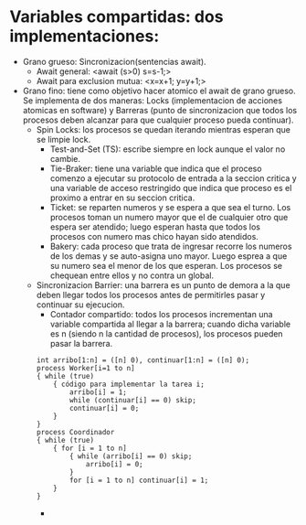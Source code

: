 
# Variables compartidas: dos implementaciones:
- Grano grueso: Sincronizacion(sentencias await).
  - Await general: <await (s>0) s=s-1;>
  - Await para exclusion mutua: <x=x+1; y=y+1;>
- Grano fino: tiene como objetivo hacer atomico el await de grano grueso. Se implementa de dos maneras: Locks (implementacion de acciones atomicas en software) y Barreras (punto de sincronizacion que todos los procesos deben alcanzar para que cualquier proceso pueda continuar).
  - Spin Locks: los procesos se quedan iterando mientras esperan que se limpie lock.
    - Test-and-Set (TS): escribe siempre en lock aunque el valor no cambie.
    - Tie-Braker: tiene una variable que indica que el proceso comenzo a ejecutar su protocolo de entrada a la seccion critica y una variable de acceso restringido que indica que proceso es el proximo a entrar en su seccion critica.
    - Ticket: se reparten numeros y se espera a que sea el turno. Los procesos toman un numero mayor que el de cualquier otro que espera ser atendido; luego esperan hasta que todos los procesos con numero mas chico hayan sido atendidos.
    - Bakery: cada proceso que trata de ingresar recorre los numeros de los demas y se auto-asigna uno mayor. Luego esprea a que su numero sea el menor de los que esperan. Los procesos se chequean entre ellos y no contra un global.
  - Sincronizacion Barrier: una barrera es un punto de demora a la que deben llegar todos los procesos antes de permitirles pasar y continuar su ejecucion.
    - Contador compartido: todos los procesos incrementan una variable compartida al llegar a la barrera; cuando dicha variable es n (siendo n la cantidad de procesos), los procesos pueden pasar la barrera.
    ```
    int arribo[1:n] = ([n] 0), continuar[1:n] = ([n] 0);
    process Worker[i=1 to n]
    { while (true)
        { código para implementar la tarea i;
            arribo[i] = 1;
            while (continuar[i] == 0) skip;
            continuar[i] = 0;
        }
    }
    process Coordinador
    { while (true)
        { for [i = 1 to n]
            { while (arribo[i] == 0) skip;
                arribo[i] = 0;
            }
            for [i = 1 to n] continuar[i] = 1;
        }
    }
    ```
    -